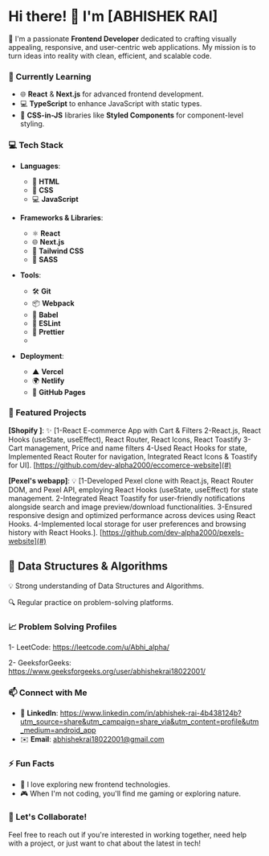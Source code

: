 # Hi there! 👋 I'm [ABHISHEK RAI]

🚀 I'm a passionate **Frontend Developer** dedicated to crafting visually appealing, responsive, and user-centric web applications. My mission is to turn ideas into reality with clean, efficient, and scalable code.
### 🌱 Currently Learning
- 🌐 **React** & **Next.js** for advanced frontend development.
- 💻 **TypeScript** to enhance JavaScript with static types.
- 🎨 **CSS-in-JS** libraries like **Styled Components** for component-level styling.

### 💻 Tech Stack
- **Languages**:
  - 📝 **HTML**
  - 🎨 **CSS** 
  - 💻 **JavaScript**

- **Frameworks & Libraries**:
  - ⚛️ **React**
  - 🌐 **Next.js**
  - 💨 **Tailwind CSS**
  - 🎨 **SASS**

- **Tools**:
  - 🛠️ **Git**
  - 📦 **Webpack**
  - 🧩 **Babel**
  - 🧹 **ESLint**
  - 🎨 **Prettier**
  - 
- **Deployment**:
  - ▲ **Vercel**
  - 🌍 **Netlify**
  - 🚀 **GitHub Pages**

### 🌟 Featured Projects
 **[Shopify ]**: ✨ [1-React E-commerce App with Cart & Filters
2-React.js, React Hooks (useState, useEffect), React Router, React Icons, React Toastify
3-Cart management, Price and name filters
4-Used React Hooks for state, Implemented React Router for navigation, Integrated React Icons & Toastify for UI]. [https://github.com/dev-alpha2000/eccomerce-website](#)
 
 **[Pexel's webapp]**: 💡 [1-Developed Pexel clone with React.js, React Router DOM, and Pexel API, employing React Hooks (useState, useEffect) for state management.
2-Integrated React Toastify for user-friendly notifications alongside search and image preview/download functionalities.
3-Ensured responsive design and optimized performance across devices using React Hooks.
4-Implemented local storage for user preferences and browsing history with React Hooks.]. [https://github.com/dev-alpha2000/pexels-website](#)

## 🧠 Data Structures & Algorithms
💡 Strong understanding of Data Structures and Algorithms.

🔍 Regular practice on problem-solving platforms.

###  📈 Problem Solving Profiles
 1- LeetCode: https://leetcode.com/u/Abhi_alpha/
 
 2- GeeksforGeeks: https://www.geeksforgeeks.org/user/abhishekrai18022001/
  

### 📫 Connect with Me
- 💼 **LinkedIn**: [https://www.linkedin.com/in/abhishek-rai-4b438124b?utm_source=share&utm_campaign=share_via&utm_content=profile&utm_medium=android_app
](#)
- ✉️ **Email**: [abhishekrai18022001@gmail.com](mailto:abhishekrai18022001@gmail.com)

### ⚡ Fun Facts
- 🎯 I love exploring new frontend technologies.
- 🎮 When I'm not coding, you'll find me gaming or exploring nature.

### 💬 Let's Collaborate!
Feel free to reach out if you're interested in working together, need help with a project, or just want to chat about the latest in tech!


